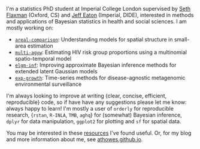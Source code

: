I'm a statistics PhD student at Imperial College London supervised by [Seth Flaxman](https://www.cs.ox.ac.uk/people/seth.flaxman/) (Oxford, CS) and [Jeff Eaton](https://www.imperial.ac.uk/people/jeffrey.eaton) (Imperial, DIDE), interested in methods and applications of Bayesian statistics in health and social sciences. I am mostly working on:

* [`areal-comparison`](https://github.com/athowes/areal-comparison): Understanding models for spatial structure in small-area estimation
* [`multi-agyw`](https://github.com/athowes/multi-agyw): Estimating HIV risk group proportions using a multinomial spatio-temporal model
* [`elgm-inf`](https://github.com/athowes/elgm-inf): Improving approximate Bayesian inference methods for extended latent Gaussian models
* [`exp-growth`](https://github.com/athowes/exp-growth): Time-series methods for disease-agnostic metagenomic environmental surveillance

I'm always looking to improve at writing {clear, concise, efficient, reproducible} code, so if have have any suggestions please let me know: always happy to learn!
I'm mostly a user of `orderly` for reproducible research, {`rstan`, `R-INLA`, `TMB`, `aghq`} for (somewhat) Bayesian inference, `dplyr` for data manipulation, `ggplot2` for plotting and `sf` for spatial data.

You may be interested in these [resources](https://github.com/athowes/resources) I've found useful.
Or, for my blog and more information about me, see [athowes.github.io](https://athowes.github.io/).
